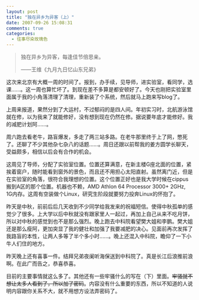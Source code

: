 ```yaml
---
layout: post
title: "独在异乡为异客（上）"
date: 2007-09-26 15:08:31
comments: true
categories:
  - 往事尽染玫瑰色
---
```

>   独在异乡为异客，每逢佳节倍思亲。
>
>   ——王维《九月九日忆山东兄弟》

这次来北京有大概一周的时间了。报到，办手续，见导师，进实验室，看同学，选课……。这一周也算忙坏了。到现在差不多算是都安顿好了。今天也刚把实验室里面属于我的小角落清理了清理，重新装了个系统，然后就马上跑来写blog了。

上周来报道，果然分到了大运村，不过郁闷的是四人间。年初实习时，北航游泳馆就在修，以为我来了就能修好，没有想到现在仍然在修。据说要年底才能修好。我的减肥计划阿……。

周六跑去看老牛，路盲爆发，多走了两三站多路。在老牛那里终于上了网，憋死了。还聊了不少其他杂七杂八的话题……。周日还跟以前帮我的姜方圆学长聊天，受益颇多，相信以后会有合作的机会。

这周见了导师，分配了实验室位置。位置还算满意，在新主楼G座北面的位置，紧挨着窗户，随时能看到窗外的景色，而且还不用担心太阳直射。虽然离门近，但是在实验室的角落，很符合我理想的位置。这个位置正好也是我大学时候在cippus搬到A区的那个位置。机器也不赖，AMD Athlon 64 Processor 3000+ 2GHz, 1G内存。这周有空装做个Linux，研究生阶段就要努力投奔Linux的怀抱了。

昨天是中秋，前前后后几天收到不少同学给我发来的祝福短信。使得中秋孤单的感觉少了很多。上大学以后中秋就没有跟家里人一起过，再加上自己从来不吃月饼，所以对中秋的感觉到也不是那么强烈。晚上跑去中科院看望樊大姐和李鹏。樊大姐还是那么瘦阿，更加突显了我的健壮和加强了我要减肥的决心。见面前再次发挥了我路盲的本性，让两人多等了半个多小时……。晚上还混入中科院，瞻仰了一下小牛人们住的地方。

昨天晚上还有喜事一件。结拜兄弟夜阑听海保送到中科院了。真是长江后浪推前浪啊。在此广而告之，恭喜恭喜。

目前的主要事情就这么多了。其他还有一些牢骚什么的写在（下）里面。~~牢骚就不想让太多人看到了，所以加了密码~~。内容没有什么重要的东西，所以不知道的人说明内容跟你关系不大，就不用想方设法弄密码了。